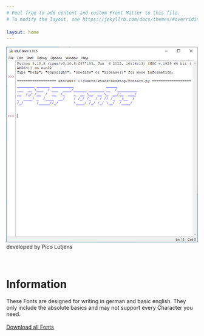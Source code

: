 ```yaml
---
# Feel free to add content and custom Front Matter to this file.
# To modify the layout, see https://jekyllrb.com/docs/themes/#overriding-theme-defaults

layout: home
---
```


![Image](img/Logo.PNG)
<br>
developed by Pico Lütjens
<br>
<br>
<br>
# Information
These Fonts are designed for writing in german and basic english. They only include the absolute basics and may not support every Character you need.
<br>
<br>
[Download all Fonts](../../../../../fonts/AllFonts.zip)
<br>
<br>
<br>